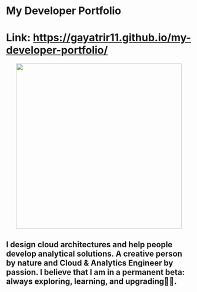 # My Developer Portfolio
# Link: https://gayatrir11.github.io/my-developer-portfolio/

<p align="center">
<img src="https://raw.githubusercontent.com/PhantomScript/asset-container/b26b0ebaaa13bec7fac796ee0b8296676df6ee0b/developer-portfolio/website.svg" alt="" width="450px"/>
</p>

## I design cloud architectures and help people develop analytical solutions. A creative person by nature and Cloud & Analytics Engineer by passion. I believe that I am in a permanent beta: always exploring, learning, and upgrading👩‍💻.

<br />
